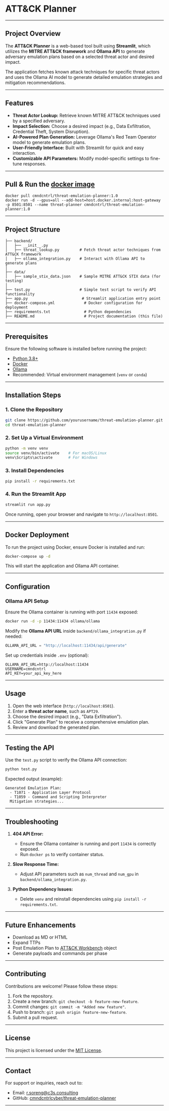 # **ATT&CK Planner**

---

## **Project Overview**
The **ATT&CK Planner** is a web-based tool built using **Streamlit**, which utilizes the **MITRE ATT&CK framework** and **Ollama API** to generate adversary emulation plans based on a selected threat actor and desired impact. 

The application fetches known attack techniques for specific threat actors and uses the Ollama AI model to generate detailed emulation strategies and mitigation recommendations.

---

## **Features**
- **Threat Actor Lookup:** Retrieve known MITRE ATT&CK techniques used by a specified adversary.
- **Impact Selection:** Choose a desired impact (e.g., Data Exfiltration, Credential Theft, System Disruption).
- **AI-Powered Plan Generation:** Leverage Ollama's Red Team Operator model to generate emulation plans.
- **User-Friendly Interface:** Built with Streamlit for quick and easy interaction.
- **Customizable API Parameters:** Modify model-specific settings to fine-tune responses.

---
## Pull & Run the [docker image](https://hub.docker.com/r/cmndcntrl/threat-emulation-planner)
```
docker pull cmndcntrl/threat-emulation-planner:1.0
docker run -d --gpus=all --add-host=host.docker.internal:host-gateway -p 8501:8501 --name threat-planner cmndcntrl/threat-emulation-planner:1.0
```
---
## **Project Structure**
```
├── backend/
│   ├── __init__.py
│   ├── threat_lookup.py         # Fetch threat actor techniques from ATT&CK framework
│   ├── ollama_integration.py    # Interact with Ollama API to generate plans
│
├── data/
│   ├── sample_stix_data.json    # Sample MITRE ATT&CK STIX data (for testing)
│
├── test.py                      # Simple test script to verify API functionality
├── app.py                        # Streamlit application entry point
├── docker-compose.yml             # Docker configuration for deployment
├── requirements.txt               # Python dependencies
├── README.md                      # Project documentation (this file)
```

---

## **Prerequisites**
Ensure the following software is installed before running the project:

- [Python 3.8+](https://www.python.org/downloads/)
- [Docker](https://www.docker.com/get-started)
- [Ollama](https://ollama.ai/)
- Recommended: Virtual environment management (`venv` or `conda`)

---

## **Installation Steps**

### **1. Clone the Repository**
```bash
git clone https://github.com/yourusername/threat-emulation-planner.git
cd threat-emulation-planner
```

### **2. Set Up a Virtual Environment**
```bash
python -m venv venv
source venv/bin/activate    # For macOS/Linux
venv\Scripts\activate       # For Windows
```

### **3. Install Dependencies**
```bash
pip install -r requirements.txt
```

### **4. Run the Streamlit App**
```bash
streamlit run app.py
```

Once running, open your browser and navigate to `http://localhost:8501`.

---

## **Docker Deployment**
To run the project using Docker, ensure Docker is installed and run:

```bash
docker-compose up -d
```

This will start the application and Ollama API container.

---

## **Configuration**

### **Ollama API Setup**
Ensure the Ollama container is running with port `11434` exposed:

```bash
docker run -d -p 11434:11434 ollama/ollama
```

Modify the **Ollama API URL** inside `backend/ollama_integration.py` if needed:

```python
OLLAMA_API_URL = "http://localhost:11434/api/generate"
```

Set up credentials inside `.env` (optional):

```
OLLAMA_API_URL=http://localhost:11434
USERNAME=cmndcntrl
API_KEY=your_api_key_here
```

---

## **Usage**
1. Open the web interface (`http://localhost:8501`).
2. Enter a **threat actor name**, such as `APT29`.
3. Choose the desired impact (e.g., "Data Exfiltration").
4. Click "Generate Plan" to receive a comprehensive emulation plan.
5. Review and download the generated plan.

---

## **Testing the API**
Use the `test.py` script to verify the Ollama API connection:

```bash
python test.py
```

Expected output (example):

```
Generated Emulation Plan:
  - T1071 - Application Layer Protocol
  - T1059 - Command and Scripting Interpreter
  Mitigation strategies...
```

---

## **Troubleshooting**
1. **404 API Error:** 
   - Ensure the Ollama container is running and port `11434` is correctly exposed.
   - Run `docker ps` to verify container status.

2. **Slow Response Time:**
   - Adjust API parameters such as `num_thread` and `num_gpu` in `backend/ollama_integration.py`.

3. **Python Dependency Issues:**
   - Delete `venv` and reinstall dependencies using `pip install -r requirements.txt`.

---

## **Future Enhancements**
- Download as MD or HTML
- Expand TTPs
- Post Emulation Plan to [ATT&CK Workbench](https://github.com/center-for-threat-informed-defense/attack-workbench-frontend) object
- Generate payloads and commands per phase

---

## **Contributing**
Contributions are welcome! Please follow these steps:

1. Fork the repository.
2. Create a new branch: `git checkout -b feature-new-feature`.
3. Commit changes: `git commit -m "Added new feature"`.
4. Push to branch: `git push origin feature-new-feature`.
5. Submit a pull request.

---

## **License**
This project is licensed under the [MIT License](LICENSE).

---

## **Contact**
For support or inquiries, reach out to:

- Email: r.soreng@c3s.consulting
- GitHub: [cmndcntrlcyber/threat-emulation-planner](https://github.com/cmndcntrlcyber/threat-emulation-planner)

---
